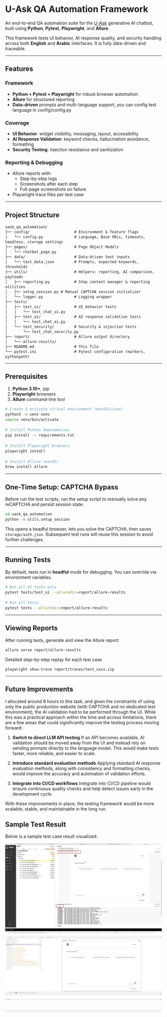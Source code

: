 # U-Ask QA Automation Framework

An end-to-end QA automation suite for the [U-Ask](https://ask.u.ae) generative AI chatbot, built using **Python**, **Pytest**, **Playwright**, and **Allure**.

This framework tests UI behavior, AI response quality, and security handling across both **English** and **Arabic** interfaces. It is fully data-driven and traceable.

---

## Features

### Framework
- **Python + Pytest + Playwright** for robust browser automation
- **Allure** for structured reporting
- **Data-driven** prompts and multi-language support, you can config test language in config/config.py 

### Coverage
- **UI Behavior**: widget visibility, messaging, layout, accessibility
- **AI Response Validation**: keyword checks, hallucination avoidance, formatting
- **Security Testing**: injection resistance and sanitization

### Reporting & Debugging
- Allure reports with:
  - Step-by-step logs
  - Screenshots after each step
  - Full-page screenshots on failure
- Playwright trace files per test case

---

## Project Structure

```
uask_qa_automation/
├── config/                    # Environment & feature flags
│   └── config.py              # Language, Base URLs, timeouts, headless, storage settings
├── pages/                     # Page Object Models
│   └── chatbot_page.py
├── data/                      # Data-driven test inputs
│   └── test_data.json         # Prompts, expected keywords, thresholds
├── utils/                     # Helpers: reporting, AI comparison, payloads
│   ├── reporting.py           # Step context manager & reporting utilities
│   ├── setup_session.py # Manual CAPTCHA session initializer
│   └── logger.py              # Logging wrapper
├── tests/
│   ├── test_ui/               # UI behavior tests
│   │   └── test_chat_ui.py
│   ├── test_ai/               # AI response validation tests
│   │   └── test_chat_ai.py
│   └── test_security/         # Security & injection tests
│       └── test_chat_security.py
├── report/                    # Allure output directory
│   └── allure-results/
├── README.md                  # This file
└── pytest.ini                 # Pytest configuration (markers, pythonpath)
```

---

## Prerequisites

1. **Python 3.10+**, pip
2. **Playwright** browsers
3. **Allure** command-line tool

```bash
# Create & activate virtual environment (macOS/Linux)
python3 -m venv venv
source venv/bin/activate

# Install Python dependencies
pip install -r requirements.txt

# Install Playwright browsers
playwright install

# Install Allure (macOS)
brew install allure

```

---

## One-Time Setup: CAPTCHA Bypass

Before run the test scripts, run the setup script to manually solve any reCAPTCHA and persist session state:

```bash
cd uask_qa_automation
python -m utils.setup_session
```

This opens a headful browser, lets you solve the CAPTCHA, then saves `storage/auth.json`. Subsequent test runs will reuse this session to avoid further challenges.

---

## Running Tests

By default, tests run in **headful** mode for debugging. You can override via environment variables.

```bash
# Run all UI tests only
pytest tests/test_ui --alluredir=report/allure-results

# Run all tests
pytest tests --alluredir=report/allure-results
```

---

## Viewing Reports

After running tests, generate and view the Allure report:

```bash
allure serve report/allure-results

```
Detailed step-by-step replay for each test case

```
playwright show-trace report/traces/test_xxxx.zip
```
---


## Future Improvements

I allocated around 8 hours to this task, and given the constraints of using only the public production website (with CAPTCHA and no dedicated test environment), the AI validation had to be performed through the UI. While this was a practical approach within the time and access limitations, there are a few areas that could significantly improve the testing process moving forward:

1. **Switch to direct LLM API testing**
   If an API becomes available, AI validation should be moved away from the UI and instead rely on sending prompts directly to the language model. This would make tests faster, more reliable, and easier to scale.

2. **Introduce standard evaluation methods**
   Applying standard AI response evaluation methods, along with consistency and formatting checks, would improve the accuracy and automation of validation efforts.

3. **Integrate into CI/CD workflows**
   Integrate into CI/CD pipeline would ensure continuous quality checks and help detect issues early in the development cycle.

With these improvements in place, the testing framework would be more scalable, stable, and maintainable in the long run.

## Sample Test Result

Below is a sample test case result visualized:

![Sample Test Result via Allure](assets/sample_allure_result.jpg)
![Sample Test Result via Playwright](assets/sample_playwright_result.jpg)












